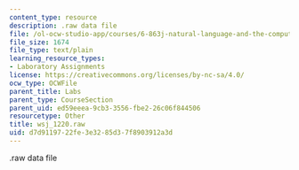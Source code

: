 ```yaml
---
content_type: resource
description: .raw data file
file: /ol-ocw-studio-app/courses/6-863j-natural-language-and-the-computer-representation-of-knowledge-spring-2003/d7d9119722fe3e3285d37f8903912a3d_wsj_1220.raw
file_size: 1674
file_type: text/plain
learning_resource_types:
- Laboratory Assignments
license: https://creativecommons.org/licenses/by-nc-sa/4.0/
ocw_type: OCWFile
parent_title: Labs
parent_type: CourseSection
parent_uid: ed59eeea-9cb3-3556-fbe2-26c06f844506
resourcetype: Other
title: wsj_1220.raw
uid: d7d91197-22fe-3e32-85d3-7f8903912a3d
---
```

.raw data file